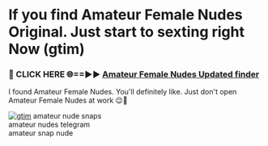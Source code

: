 # If you find Amateur Female Nudes Original. Just start to sexting right Now (gtim)

<h3>🔴 CLICK HERE 🌐==►► <a href="https://tinyurl.com/mtbk5fxa" rel="nofollow">Amateur Female Nudes Updated finder</a></h3>

I found Amateur Female Nudes. You'll definitely like. Just don't open Amateur Female Nudes at work 😉💬

[![gtim](https://i.imgur.com/Q8WKrnY.jpeg)](https://tinyurl.com/mtbk5fxa)
amateur nude snaps<br>
amateur nudes telegram<br>
amateur snap nude
